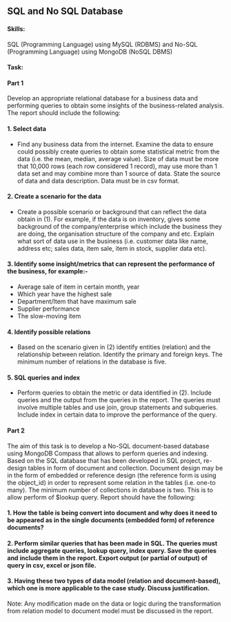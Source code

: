 ## SQL and No SQL Database

#### Skills:
SQL (Programming Language) using MySQL (RDBMS) and No-SQL (Programming Language) using MongoDB (NoSQL DBMS)

#### Task:

#### Part 1
Develop an appropriate relational database for a business data and performing queries to obtain some insights of the business-related analysis. The report should include the following:

#### 1. Select data
- Find any business data from the internet. Examine the data to ensure could possibly create queries to obtain some statistical metric from the data (i.e. the mean, median, average value). Size of data must be more that 10,000 rows (each row considered 1 record), may use more than 1 data set and may combine more than 1 source of data. State the source of data and data description. Data must be in csv format.

#### 2. Create a scenario for the data
- Create a possible scenario or background that can reflect the data obtain in (1). For example, if the data is on inventory, gives some background of the company/enterprise which include the business they are doing, the organisation structure of the company and etc. Explain what sort of data use in the business (i.e.  customer data like name, address etc; sales data, item sale, item in stock, supplier data etc).

#### 3. Identify some insight/metrics that can represent the performance of the business, for example:-
-	Average sale of item in certain month, year
- Which year have the highest sale
- Department/Item that have maximum sale
- Supplier performance
- The slow-moving item

#### 4. Identify possible relations
- Based on the scenario given in (2) identify entities (relation) and the relationship between relation. Identify the primary and foreign keys. The minimum number of relations in the database is five.	 

#### 5. SQL queries and index
- Perform queries to obtain the metric or data identified in (2). Include queries and the output from the queries in the report. The queries must involve multiple tables and use join, group statements and subqueries. Include index in certain data to improve the performance of the query.

#### Part 2
The aim of this task is to develop a No-SQL document-based database using MongoDB Compass that allows to perform queries and indexing. Based on the SQL database that has been developed in SQL project, re-design tables in form of document and collection. Document design may be in the form of embedded or reference design (the reference form is using the object_id) in order to represent some relation in the tables (i.e. one-to many). The minimum number of collections in database is two. This is to allow perform of $lookup query. Report should have the following:

#### 1. How the table is being convert into document and why does it need to be appeared as in the single documents (embedded form) of reference documents?

#### 2. Perform similar queries that has been made in SQL. The queries must include aggregate queries, lookup query, index query. Save the queries and include them in the report. Export output (or partial of output) of query in csv, excel or json file.

#### 3. Having these two types of data model (relation and document-based), which one is more applicable to the case study. Discuss justification.

Note: 
Any modification made on the data or logic during the transformation from relation model to document model must be discussed in the report.
